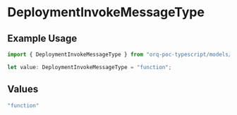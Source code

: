 # DeploymentInvokeMessageType

## Example Usage

```typescript
import { DeploymentInvokeMessageType } from "orq-poc-typescript/models/operations";

let value: DeploymentInvokeMessageType = "function";
```

## Values

```typescript
"function"
```